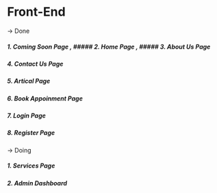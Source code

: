 
# Front-End 


-> Done

##### 1. Coming Soon Page  , ##### 2. Home Page , ##### 3. About Us Page
##### 4. Contact Us Page
##### 5. Artical Page
##### 6. Book Appoinment Page
##### 7. Login Page
##### 8. Register Page


-> Doing

##### 1. Services Page 
##### 2. Admin Dashboard

